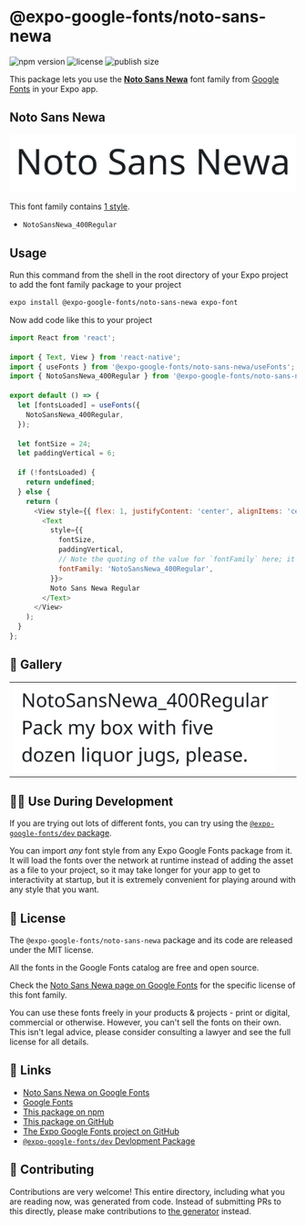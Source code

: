 # @expo-google-fonts/noto-sans-newa

![npm version](https://flat.badgen.net/npm/v/@expo-google-fonts/noto-sans-newa)
![license](https://flat.badgen.net/github/license/expo/google-fonts)
![publish size](https://flat.badgen.net/packagephobia/install/@expo-google-fonts/noto-sans-newa)

This package lets you use the [**Noto Sans Newa**](https://fonts.google.com/specimen/Noto+Sans+Newa) font family from [Google Fonts](https://fonts.google.com/) in your Expo app.

## Noto Sans Newa

![Noto Sans Newa](./font-family.png)

This font family contains [1 style](#-gallery).

- `NotoSansNewa_400Regular`

## Usage

Run this command from the shell in the root directory of your Expo project to add the font family package to your project
```sh
expo install @expo-google-fonts/noto-sans-newa expo-font
```

Now add code like this to your project
```js
import React from 'react';

import { Text, View } from 'react-native';
import { useFonts } from '@expo-google-fonts/noto-sans-newa/useFonts';
import { NotoSansNewa_400Regular } from '@expo-google-fonts/noto-sans-newa/400Regular';

export default () => {
  let [fontsLoaded] = useFonts({
    NotoSansNewa_400Regular,
  });

  let fontSize = 24;
  let paddingVertical = 6;

  if (!fontsLoaded) {
    return undefined;
  } else {
    return (
      <View style={{ flex: 1, justifyContent: 'center', alignItems: 'center' }}>
        <Text
          style={{
            fontSize,
            paddingVertical,
            // Note the quoting of the value for `fontFamily` here; it expects a string!
            fontFamily: 'NotoSansNewa_400Regular',
          }}>
          Noto Sans Newa Regular
        </Text>
      </View>
    );
  }
};

```

## 🔡 Gallery


||||
|-|-|-|
|![NotoSansNewa_400Regular](.//400Regular/NotoSansNewa_400Regular.ttf.png)||||


## 👩‍💻 Use During Development

If you are trying out lots of different fonts, you can try using the [`@expo-google-fonts/dev` package](https://github.com/freeboub/google-fonts/tree/master/font-packages/dev#readme).

You can import *any* font style from any Expo Google Fonts package from it. It will load the fonts
over the network at runtime instead of adding the asset as a file to your project, so it may take longer
for your app to get to interactivity at startup, but it is extremely convenient
for playing around with any style that you want.

## 📖 License

The `@expo-google-fonts/noto-sans-newa` package and its code are released under the MIT license.

All the fonts in the Google Fonts catalog are free and open source.

Check the [Noto Sans Newa page on Google Fonts](https://fonts.google.com/specimen/Noto+Sans+Newa) for the specific license of this font family.

You can use these fonts freely in your products & projects - print or digital, commercial or otherwise. However, you can't sell the fonts on their own. This isn't legal advice, please consider consulting a lawyer and see the full license for all details.

## 🔗 Links

- [Noto Sans Newa on Google Fonts](https://fonts.google.com/specimen/Noto+Sans+Newa)
- [Google Fonts](https://fonts.google.com/)
- [This package on npm](https://www.npmjs.com/package/@expo-google-fonts/noto-sans-newa)
- [This package on GitHub](https://github.com/freeboub/google-fonts/tree/master/font-packages/noto-sans-newa)
- [The Expo Google Fonts project on GitHub](https://github.com/freeboub/google-fonts)
- [`@expo-google-fonts/dev` Devlopment Package](https://github.com/freeboub/google-fonts/tree/master/font-packages/dev)

## 🤝 Contributing

Contributions are very welcome! This entire directory, including what you are reading now, was generated from code. Instead of submitting PRs to this directly, please make contributions to [the generator](https://github.com/freeboub/google-fonts/tree/master/packages/generator) instead.
